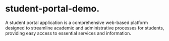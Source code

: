 # student-portal-demo.
A student portal application is a comprehensive web-based platform designed to streamline academic and administrative processes for students, providing easy access to essential services and information.
